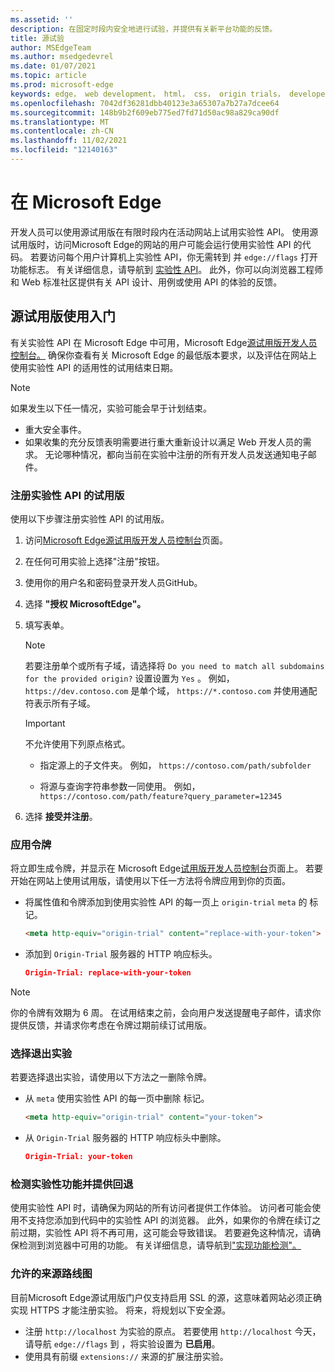 ```yaml
---
ms.assetid: ''
description: 在固定时段内安全地进行试验，并提供有关新平台功能的反馈。
title: 源试验
author: MSEdgeTeam
ms.author: msedgedevrel
ms.date: 01/07/2021
ms.topic: article
ms.prod: microsoft-edge
keywords: edge， web development， html， css， origin trials， developer
ms.openlocfilehash: 7042df36281dbb40123e3a65307a7b27a7dcee64
ms.sourcegitcommit: 148b9b2f609eb775ed7fd71d50ac98a829ca90df
ms.translationtype: MT
ms.contentlocale: zh-CN
ms.lasthandoff: 11/02/2021
ms.locfileid: "12140163"
---
```

# <a name="use-origin-trials-in-microsoft-edge"></a>在 Microsoft Edge

开发人员可以使用源试用版在有限时段内在活动网站上试用实验性 API。  使用源试用版时，访问Microsoft Edge的网站的用户可能会运行使用实验性 API 的代码。  若要访问每个用户计算机上实验性 API，你无需转到 并 `edge://flags` 打开功能标志。  有关详细信息，请导航到 [实验性 API][DeveloperMicrsoftEdgeOriginTrials]。  此外，你可以向浏览器工程师和 Web 标准社区提供有关 API 设计、用例或使用 API 的体验的反馈。


<!-- ====================================================================== -->
## <a name="get-started-using-origin-trials"></a>源试用版使用入门

有关实验性 API 在 Microsoft Edge 中可用，Microsoft Edge[源试用版开发人员控制台。][DeveloperMicrsoftEdgeOriginTrials]  确保你查看有关 Microsoft Edge 的最低版本要求，以及评估在网站上使用实验性 API 的适用性的试用结束日期。

> [!NOTE]
> 如果发生以下任一情况，实验可能会早于计划结束。
> *   重大安全事件。
> *   如果收集的充分反馈表明需要进行重大重新设计以满足 Web 开发人员的需求。
> 无论哪种情况，都向当前在实验中注册的所有开发人员发送通知电子邮件。

### <a name="register-for-a-trial-of-an-experimental-api"></a>注册实验性 API 的试用版

使用以下步骤注册实验性 API 的试用版。

1.  访问[Microsoft Edge源试用版开发人员控制台][DeveloperMicrsoftEdgeOriginTrials]页面。
1.  在任何可用实验上选择"注册"按钮。
1.  使用你的用户名和密码登录开发人员GitHub。
1.  选择 **"授权 MicrosoftEdge"。**
1.  填写表单。

    > [!NOTE]
    > 若要注册单个或所有子域，请选择将 `Do you need to match all subdomains for the provided origin?` 设置设置为 `Yes` 。  例如， `https://dev.contoso.com` 是单个域， `https://*.contoso.com` 并使用通配符表示所有子域。

    > [!IMPORTANT]
    > 不允许使用下列原点格式。
    > *   指定源上的子文件夹。  例如， `https://contoso.com/path/subfolder`
    >
    > *   将源与查询字符串参数一同使用。  例如， `https://contoso.com/path/feature?query_parameter=12345`

1.  选择 **接受并注册**。

### <a name="apply-your-token"></a>应用令牌

将立即生成令牌，并显示在 Microsoft Edge[试用版开发人员控制台][DeveloperMicrsoftEdgeOriginTrials]页面上。  若要开始在网站上使用试用版，请使用以下任一方法将令牌应用到你的页面。

*   将属性值和令牌添加到使用实验性 API 的每一页上 `origin-trial` `meta` 的 标记。

    ```html
    <meta http-equiv="origin-trial" content="replace-with-your-token">
    ```

*   添加到 `Origin-Trial` 服务器的 HTTP 响应标头。

    ```json
    Origin-Trial: replace-with-your-token
    ```

> [!NOTE]
> 你的令牌有效期为 6 周。  在试用结束之前，会向用户发送提醒电子邮件，请求你提供反馈，并请求你考虑在令牌过期前续订试用版。

### <a name="opt-out-of-an-experiment"></a>选择退出实验

若要选择退出实验，请使用以下方法之一删除令牌。

*   从 `meta` 使用实验性 API 的每一页中删除 标记。

    ```html
    <meta http-equiv="origin-trial" content="your-token">
    ```

*   从 `Origin-Trial` 服务器的 HTTP 响应标头中删除。

    ```json
    Origin-Trial: your-token
    ```

### <a name="detect-experimental-features-and-provide-a-fallback"></a>检测实验性功能并提供回退

使用实验性 API 时，请确保为网站的所有访问者提供工作体验。  访问者可能会使用不支持您添加到代码中的实验性 API 的浏览器。  此外，如果你的令牌在续订之前过期，实验性 API 将不再可用，这可能会导致错误。  若要避免这种情况，请确保检测到浏览器中可用的功能。  有关详细信息，请导航到["实现功能检测"。][MDNImplementingFeatureDetection]

### <a name="roadmap-for-allowed-origins"></a>允许的来源路线图

目前Microsoft Edge源试用版门户仅支持启用 SSL 的源，这意味着网站必须正确实现 HTTPS 才能注册实验。  将来，将规划以下安全源。

*   注册 `http://localhost` 为实验的原点。  若要使用 `http://localhost` 今天，请导航 `edge://flags` 到 ，将实验设置为 **已启用**。
*   使用具有前缀 `extensions://` 来源的扩展注册实验。

<!-- links -->

[DeveloperMicrsoftEdgeOriginTrials]: https://developer.microsoft.com/microsoft-edge/origin-trials "Microsoft Edge源试用版开发人员控制台|Microsoft Docs"

[MDNImplementingFeatureDetection]: https://developer.mozilla.org/docs/learn/tools_and_testing/cross_browser_testing/feature_detection "实现功能检测|MDN"
